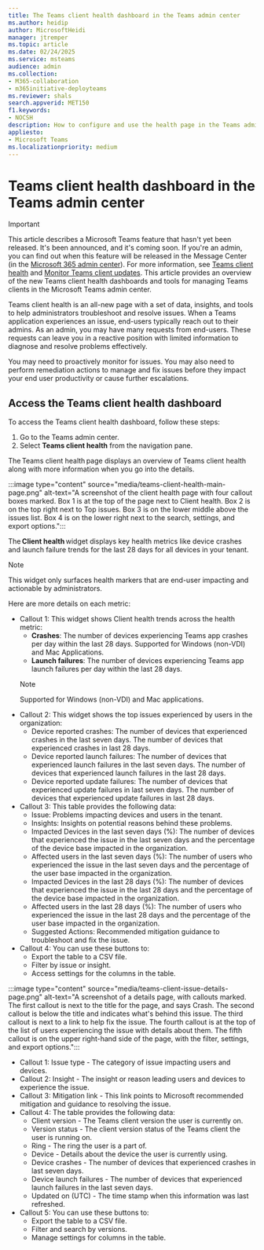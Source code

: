 ```yaml
---
title: The Teams client health dashboard in the Teams admin center
ms.author: heidip
author: MicrosoftHeidi
manager: jtremper
ms.topic: article
ms.date: 02/24/2025
ms.service: msteams
audience: admin
ms.collection: 
- M365-collaboration
- m365initiative-deployteams
ms.reviewer: shals
search.appverid: MET150
f1.keywords:
- NOCSH
description: How to configure and use the health page in the Teams admin center to manage clients using monitoring and informational advice specific to situations.
appliesto: 
- Microsoft Teams
ms.localizationpriority: medium
---
```


# Teams client health dashboard in the Teams admin center

> [!IMPORTANT]
> This article describes a Microsoft Teams feature that hasn't yet been released. It's been announced, and it's coming soon. If you're an admin, you can find out when this feature will be released in the Message Center (in the [Microsoft 365 admin center](https://portal.office.com/adminportal/home)). For more information, see [Teams client health](https://www.microsoft.com/microsoft-365/roadmap?filters=&searchterms=478610) and [Monitor Teams client updates](https://www.microsoft.com/microsoft-365/roadmap?filters=&searchterms=478609).
This article provides an overview of the new Teams client health dashboards and tools for managing Teams clients in the Microsoft Teams admin center.

Teams client health is an all-new page with a set of data, insights, and tools to help administrators troubleshoot and resolve issues. When a Teams application experiences an issue, end-users typically reach out to their admins. As an admin, you may have many requests from end-users. These requests can leave you in a reactive position with limited information to diagnose and resolve problems effectively.

You may need to proactively monitor for issues. You may also need to perform remediation actions to manage and fix issues before they impact your end user productivity or cause further escalations.

## Access the Teams client health dashboard

To access the Teams client health dashboard, follow these steps:

1. Go to the Teams admin center.
1. Select **Teams client health** from the navigation pane.

The Teams client health page displays an overview of Teams client health along with more information when you go into the details.

:::image type="content" source="media/teams-client-health-main-page.png" alt-text="A screenshot of the client health page with four callout boxes marked. Box 1 is at the top of the page next to Client health. Box 2 is on the top right next to Top issues. Box 3 is on the lower middle above the issues list. Box 4 is on the lower right next to the search, settings, and export options.":::

The **Client health** widget displays key health metrics like device crashes and launch failure trends for the last 28 days for all devices in your tenant.

> [!NOTE]
> This widget only surfaces health markers that are end-user impacting and actionable by administrators.
 
Here are more details on each metric:

- Callout 1: This widget shows Client health trends across the health metric:
    - **Crashes**: The number of devices experiencing Teams app crashes per day within the last 28 days. Supported for Windows (non-VDI) and Mac Applications.
    - **Launch failures**: The number of devices experiencing Teams app launch failures per day within the last 28 days.
    > [!NOTE]
    > Supported for Windows (non-VDI) and Mac applications.
- Callout 2: This widget shows the top issues experienced by users in the organization:
    - Device reported crashes: The number of devices that experienced crashes in the last seven days. The number of devices that experienced crashes in last 28 days.
    - Device reported launch failures: The number of devices that experienced launch failures in the last seven days. The number of devices that experienced launch failures in the last 28 days.
    - Device reported update failures: The number of devices that experienced update failures in last seven days. The number of devices that experienced update failures in last 28 days.
- Callout 3: This table provides the following data:
    - Issue: Problems impacting devices and users in the tenant.
    - Insights: Insights on potential reasons behind these problems.
    - Impacted Devices in the last seven days (%): The number of devices that experienced the issue in the last seven days and the percentage of the device base impacted in the organization.
    - Affected users in the last seven days (%): The number of users who experienced the issue in the last seven days and the percentage of the user base impacted in the organization.
    - Impacted Devices in the last 28 days (%): The number of devices that experienced the issue in the last 28 days and the percentage of the device base impacted in the organization.
    - Affected users in the last 28 days (%): The number of users who experienced the issue in the last 28 days and the percentage of the user base impacted in the organization.
    - Suggested Actions: Recommended mitigation guidance to troubleshoot and fix the issue. 
- Callout 4: You can use these buttons to:
    - Export the table to a CSV file.
    - Filter by issue or insight.
    - Access settings for the columns in the table.

:::image type="content" source="media/teams-client-issue-details-page.png" alt-text="A screenshot of a details page, with callouts marked. The first callout is next to the title for the page, and says Crash. The second callout is below the title and indicates what's behind this issue. The third callout is next to a link to help fix the issue. The fourth callout is at the top of the list of users experiencing the issue with details about them. The fifth callout is on the upper right-hand side of the page, with the filter, settings, and export options.":::

- Callout 1: Issue type - The category of issue impacting users and devices.
- Callout 2: Insight - The insight or reason leading users and devices to experience the issue.
- Callout 3: Mitigation link - This link points to Microsoft recommended mitigation and guidance to resolving the issue.
- Callout 4: The table provides the following data:
    - Client version - The Teams client version the user is currently on.
    - Version status - The client version status of the Teams client the user is running on.
    - Ring - The ring the user is a part of.
    - Device - Details about the device the user is currently using.
    - Device crashes - The number of devices that experienced crashes in last seven days.
    - Device launch failures - The number of devices that experienced launch failures in the last seven days.
    - Updated on (UTC) - The time stamp when this information was last refreshed.
- Callout 5: You can use these buttons to:
    - Export the table to a CSV file.
    - Filter and search by versions.
    - Manage settings for columns in the table.
